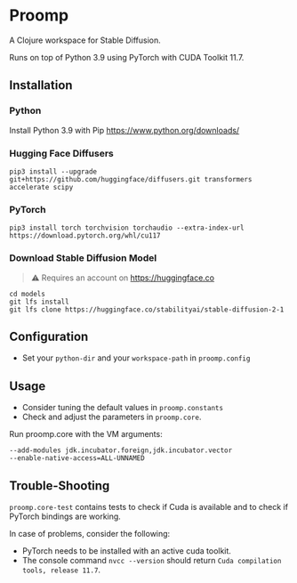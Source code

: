 # Proomp

A Clojure workspace for Stable Diffusion.

Runs on top of Python 3.9 using PyTorch with CUDA Toolkit 11.7.

## Installation

### Python

Install Python 3.9 with Pip https://www.python.org/downloads/

### Hugging Face Diffusers

    pip3 install --upgrade git+https://github.com/huggingface/diffusers.git transformers accelerate scipy

### PyTorch

    pip3 install torch torchvision torchaudio --extra-index-url https://download.pytorch.org/whl/cu117

### Download Stable Diffusion Model

> &#x26a0;&#xfe0f; Requires an account on https://huggingface.co

    cd models
    git lfs install
    git lfs clone https://huggingface.co/stabilityai/stable-diffusion-2-1

## Configuration

- Set your `python-dir` and your `workspace-path` in `proomp.config`

## Usage
- Consider tuning the default values in `proomp.constants`
- Check and adjust the parameters in `proomp.core`.

Run proomp.core with the VM arguments:

    --add-modules jdk.incubator.foreign,jdk.incubator.vector
    --enable-native-access=ALL-UNNAMED

## Trouble-Shooting

`proomp.core-test` contains tests to check if Cuda is available
and to check if PyTorch bindings are working.

In case of problems, consider the following:
- PyTorch needs to be installed with an active cuda toolkit.
- The console command `nvcc --version` should return `Cuda compilation tools, release 11.7`.
